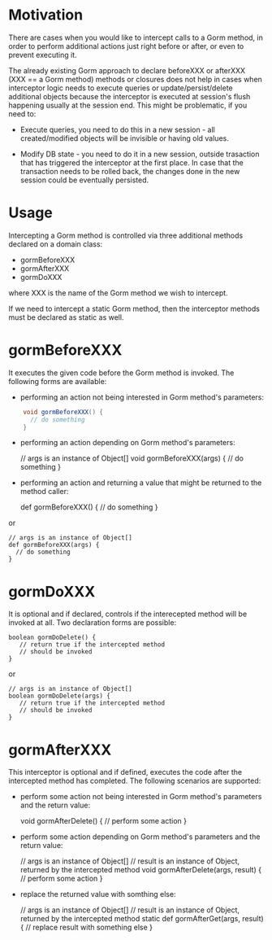 Motivation
==========

There are cases when you would like to intercept calls to a Gorm method, in
order to perform additional actions just right before or after, or even to
prevent executing it.

The already existing Gorm approach to declare beforeXXX or afterXXX (XXX
== a Gorm method) methods or closures does not help in cases when interceptor
logic needs to execute queries or update/persist/delete additional objects
because the interceptor is executed at session's flush happening 
usually at the session end. This might be problematic, if you need to:

* Execute queries, you need to do this in a new session - all
created/modified objects will be invisible or having old values.

* Modify DB state - you need to do it in a new session, outside 
trasaction that has triggered the interceptor at the first place. In case
that the transaction needs to be rolled back, the changes done in the new
session could be eventually persisted.

Usage
=====

Intercepting a Gorm method is controlled via three additional methods
declared on a domain class:

* gormBeforeXXX
* gormAfterXXX
* gormDoXXX

where XXX is the name of the Gorm method we wish to intercept. 

If we need to intercept a static Gorm method, then the interceptor methods 
must be declared as static as well.

gormBeforeXXX
=============

It executes the given code before the Gorm method is invoked. The following 
forms are available:

* performing an action not being interested in Gorm method's parameters:

```groovy
    void gormBeforeXXX() {
      // do something
    }
```
* performing an action depending on Gorm method's parameters:


    // args is an instance of Object[]
    void gormBeforeXXX(args) {
      // do something
    }

* performing an action and returning a value that might be returned to the
method caller:


    def gormBeforeXXX() {
      // do something
    }


or


    // args is an instance of Object[]
    def gormBeforeXXX(args) {
      // do something
    }


gormDoXXX
=========

It is optional and if declared, controls if the interecepted method will be 
invoked at all. Two declaration forms are possible:

    boolean gormDoDelete() {
       // return true if the intercepted method 
       // should be invoked
    }

or

    // args is an instance of Object[]
    boolean gormDoDelete(args) {
       // return true if the intercepted method 
       // should be invoked
    }


gormAfterXXX
============

This interceptor is optional and if defined, executes the code after the
intercepted method has completed. The following scenarios are supported:

* perform some action not being interested in Gorm method's parameters and
the return value:

    void gormAfterDelete() {
      // perform some action
    }

* perform some action depending on Gorm method's parameters and
the return value:

    // args is an instance of Object[]
    // result is an instance of Object, returned by the intercepted method
    void gormAfterDelete(args, result) {
      // perform some action
    }

* replace the returned value with somthing else:

    // args is an instance of Object[]
    // result is an instance of Object, returned by the intercepted method
    static def gormAfterGet(args, result) {
      // replace result with something else
    }
